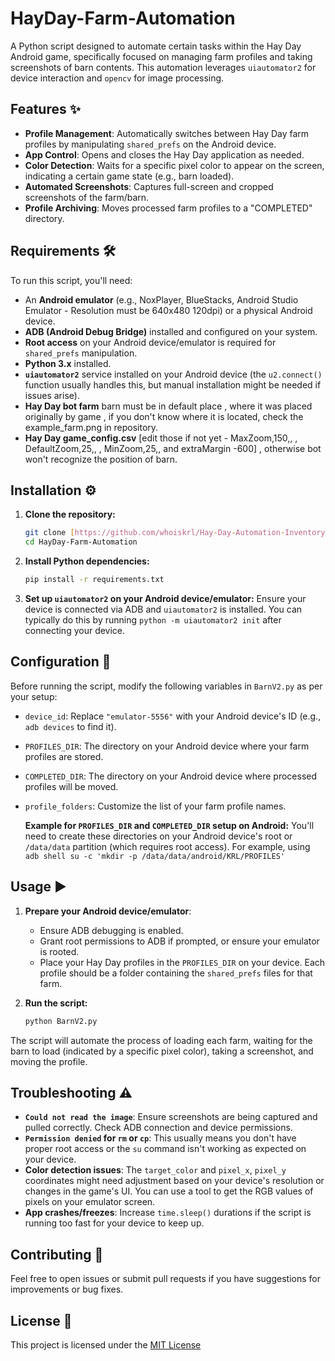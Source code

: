 # HayDay-Farm-Automation

A Python script designed to automate certain tasks within the Hay Day Android game, specifically focused on managing farm profiles and taking screenshots of barn contents. This automation leverages `uiautomator2` for device interaction and `opencv` for image processing.

## Features ✨

* **Profile Management**: Automatically switches between Hay Day farm profiles by manipulating `shared_prefs` on the Android device.
* **App Control**: Opens and closes the Hay Day application as needed.
* **Color Detection**: Waits for a specific pixel color to appear on the screen, indicating a certain game state (e.g., barn loaded).
* **Automated Screenshots**: Captures full-screen and cropped screenshots of the farm/barn.
* **Profile Archiving**: Moves processed farm profiles to a "COMPLETED" directory.

## Requirements 🛠️

To run this script, you'll need:

* An **Android emulator** (e.g., NoxPlayer, BlueStacks, Android Studio Emulator - Resolution must be 640x480 120dpi) or a physical Android device.
* **ADB (Android Debug Bridge)** installed and configured on your system.
* **Root access** on your Android device/emulator is required for `shared_prefs` manipulation.
* **Python 3.x** installed.
* **`uiautomator2`** service installed on your Android device (the `u2.connect()` function usually handles this, but manual installation might be needed if issues arise).
* **Hay Day bot farm** barn must be in default place , where it was placed originally by game , if you don't know where it is located, check the example_farm.png in repository.
* **Hay Day game_config.csv** [edit those if not yet - MaxZoom,150,, , DefaultZoom,25,, , MinZoom,25,, and extraMargin -600] , otherwise bot won't recognize the position of barn.

## Installation ⚙️

1.  **Clone the repository:**
    ```bash
    git clone [https://github.com/whoiskrl/Hay-Day-Automation-Inventory.git](https://github.com/whoiskrl/Hay-Day-Automation-Inventory.git)
    cd HayDay-Farm-Automation
    ```

2.  **Install Python dependencies:**
    ```bash
    pip install -r requirements.txt
    ```

3.  **Set up `uiautomator2` on your Android device/emulator:**
    Ensure your device is connected via ADB and `uiautomator2` is installed. You can typically do this by running `python -m uiautomator2 init` after connecting your device.

## Configuration 🔧

Before running the script, modify the following variables in `BarnV2.py` as per your setup:

* `device_id`: Replace `"emulator-5556"` with your Android device's ID (e.g., `adb devices` to find it).
* `PROFILES_DIR`: The directory on your Android device where your farm profiles are stored.
* `COMPLETED_DIR`: The directory on your Android device where processed profiles will be moved.
* `profile_folders`: Customize the list of your farm profile names.

   **Example for `PROFILES_DIR` and `COMPLETED_DIR` setup on Android:**
    You'll need to create these directories on your Android device's root or `/data/data` partition (which requires root access).
    For example, using `adb shell su -c 'mkdir -p /data/data/android/KRL/PROFILES'`

## Usage ▶️

1.  **Prepare your Android device/emulator**:
    * Ensure ADB debugging is enabled.
    * Grant root permissions to ADB if prompted, or ensure your emulator is rooted.
    * Place your Hay Day profiles in the `PROFILES_DIR` on your device. Each profile should be a folder containing the `shared_prefs` files for that farm.

2.  **Run the script:**
    ```bash
    python BarnV2.py
    ```

The script will automate the process of loading each farm, waiting for the barn to load (indicated by a specific pixel color), taking a screenshot, and moving the profile.

## Troubleshooting ⚠️

* **`Could not read the image`**: Ensure screenshots are being captured and pulled correctly. Check ADB connection and device permissions.
* **`Permission denied` for `rm` or `cp`**: This usually means you don't have proper root access or the `su` command isn't working as expected on your device.
* **Color detection issues**: The `target_color` and `pixel_x`, `pixel_y` coordinates might need adjustment based on your device's resolution or changes in the game's UI. You can use a tool to get the RGB values of pixels on your emulator screen.
* **App crashes/freezes**: Increase `time.sleep()` durations if the script is running too fast for your device to keep up.

## Contributing 🤝

Feel free to open issues or submit pull requests if you have suggestions for improvements or bug fixes.

## License 📄

This project is licensed under the [MIT License](LICENSE)
